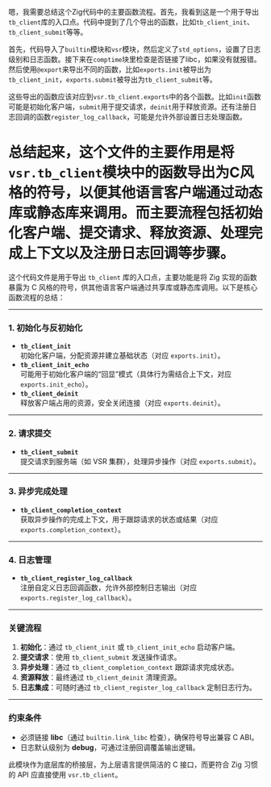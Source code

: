 嗯，我需要总结这个Zig代码中的主要函数流程。首先，我看到这是一个用于导出`tb_client`库的入口点。代码中提到了几个导出的函数，比如`tb_client_init`、`tb_client_submit`等等。

首先，代码导入了`builtin`模块和`vsr`模块，然后定义了`std_options`，设置了日志级别和日志函数。接下来在`comptime`块里检查是否链接了libc，如果没有就报错。然后使用`@export`来导出不同的函数，比如`exports.init`被导出为`tb_client_init`，`exports.submit`被导出为`tb_client_submit`等。

这些导出的函数应该对应到`vsr.tb_client.exports`中的各个函数。比如`init`函数可能是初始化客户端，`submit`用于提交请求，`deinit`用于释放资源。还有注册日志回调的函数`register_log_callback`，可能是允许外部设置日志处理函数。

总结起来，这个文件的主要作用是将`vsr.tb_client`模块中的函数导出为C风格的符号，以便其他语言客户端通过动态库或静态库来调用。而主要流程包括初始化客户端、提交请求、释放资源、处理完成上下文以及注册日志回调等步骤。
================================================
这个代码文件是用于导出 `tb_client` 库的入口点，主要功能是将 Zig 实现的函数暴露为 C 风格的符号，供其他语言客户端通过共享库或静态库调用。以下是核心函数流程的总结：

---

### **1. 初始化与反初始化**
- **`tb_client_init`**  
  初始化客户端，分配资源并建立基础状态（对应 `exports.init`）。
- **`tb_client_init_echo`**  
  可能用于初始化客户端的“回显”模式（具体行为需结合上下文，对应 `exports.init_echo`）。
- **`tb_client_deinit`**  
  释放客户端占用的资源，安全关闭连接（对应 `exports.deinit`）。

---

### **2. 请求提交**
- **`tb_client_submit`**  
  提交请求到服务端（如 VSR 集群），处理异步操作（对应 `exports.submit`）。

---

### **3. 异步完成处理**
- **`tb_client_completion_context`**  
  获取异步操作的完成上下文，用于跟踪请求的状态或结果（对应 `exports.completion_context`）。

---

### **4. 日志管理**
- **`tb_client_register_log_callback`**  
  注册自定义日志回调函数，允许外部控制日志输出（对应 `exports.register_log_callback`）。

---

### **关键流程**
1. **初始化**：通过 `tb_client_init` 或 `tb_client_init_echo` 启动客户端。
2. **提交请求**：使用 `tb_client_submit` 发送操作请求。
3. **异步处理**：通过 `tb_client_completion_context` 跟踪请求完成状态。
4. **资源释放**：最终通过 `tb_client_deinit` 清理资源。
5. **日志集成**：可随时通过 `tb_client_register_log_callback` 定制日志行为。

---

### **约束条件**
- 必须链接 **libc**（通过 `builtin.link_libc` 检查），确保符号导出兼容 C ABI。
- 日志默认级别为 **debug**，可通过注册回调覆盖输出逻辑。

此模块作为底层库的桥接层，为上层语言提供简洁的 C 接口，而更符合 Zig 习惯的 API 应直接使用 `vsr.tb_client`。